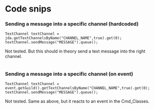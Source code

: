 # Code snips


### Sending a message into a specific channel (hardcoded)

    TextChannel textChannel = jda.getTextChannelsByName("CHANNEL_NAME",true).get(0);
    textChannel.sendMessage("MESSAGE").queue();

Not tested. But this should in theory send a text message into the right channel.
#

### Sending a message into a specific channel (on event)

    TextChannel textChannel = event.getGuild().getTextChannelsByName("CHANNEL_NAME",true).get(0);
    textChannel.sendMessage("MESSAGE").queue();

Not tested. Same as above, but it reacts to an event in the Cmd_Classes.
#
